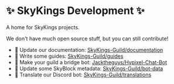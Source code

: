 # :sparkles: SkyKings Development :sparkles:

A home for SkyKings projects.

We don't have much open source stuff, but you can still contribute!

- :notebook_with_decorative_cover: Update our documentation: [SkyKings-Guild/documentation](https://github.com/SkyKings-Guild/documentation)
- :eyes: Write some guides: [SkyKings-Guild/guides](https://github.com/SkyKings-Guild/guides)
- :electric_plug: Make your guild a bridge bot: [Jacktheguys/Hypixel-Chat-Bot](https://github.com/Jacktheguys/Hypixel-Chat-Bot)
- :floppy_disk: Update some SkyBlock metadata: [SkyKings-Guild/bot-data](https://github.com/SkyKings-Guild/bot-data)
- :speech_balloon: Translate our Discord bot: [SkyKings-Guild/translations](https://github.com/SkyKings-Guild/translations)

